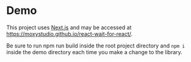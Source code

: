 # Demo

This project uses [Next.js](https://nextjs.org/) and may be accessed at https://moxystudio.github.io/react-wait-for-react/.

Be sure to run npm run build inside the root project directory and `npm i` inside the demo directory each time you make a change to the library.
